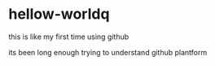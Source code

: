 # hellow-worldq
this is like my first time using github


its been long enough trying to understand github plantform
